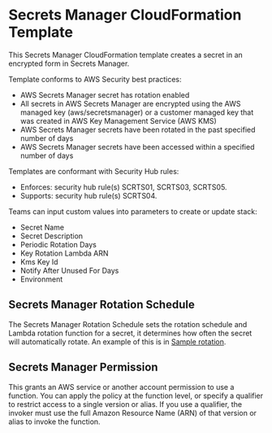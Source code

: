 # Secrets Manager CloudFormation Template

This Secrets Manager CloudFormation template creates a secret in an encrypted form in Secrets Manager. 

Template conforms to AWS Security best practices:
  - AWS Secrets Manager secret has rotation enabled
  - All secrets in AWS Secrets Manager are encrypted using the AWS managed key (aws/secretsmanager) or a customer managed key that was created in AWS Key Management Service (AWS KMS)
  - AWS Secrets Manager secrets have been rotated in the past specified number of days
  - AWS Secrets Manager secrets have been accessed within a specified number of days

Templates are conformant with Security Hub rules:
  - Enforces: security hub rule(s) SCRTS01, SCRTS03, SCRTS05.
  - Supports: security hub rule(s) SCRTS04.

Teams can input custom values into parameters to create or update stack:
  - Secret Name
  - Secret Description
  - Periodic Rotation Days
  - Key Rotation Lambda ARN
  - Kms Key Id
  - Notify After Unused For Days
  - Environment

## Secrets Manager Rotation Schedule
  The Secrets Manager Rotation Schedule sets the rotation schedule and Lambda rotation function for a secret, it determines how often the secret will automatically rotate. 
  An example of this is in [Sample rotation](sample-rotation.py).

## Secrets Manager Permission
  This grants an AWS service or another account permission to use a function. You can apply the policy at the function level, or specify a qualifier to restrict access to a single version or alias. If you use a qualifier, the invoker must use the full Amazon Resource Name (ARN) of that version or alias to invoke the function.